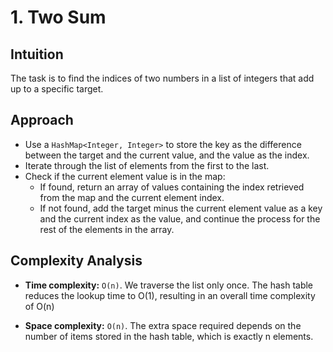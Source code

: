 # 1. Two Sum

## Intuition

The task is to find the indices of two numbers in a list of integers that add up to a specific target.

## Approach

- Use a `HashMap<Integer, Integer>` to store the key as the difference between the target and the current value, and the
  value as the index.
- Iterate through the list of elements from the first to the last.
- Check if the current element value is in the map:
    - If found, return an array of values containing the index retrieved from the map and the current element index.
    - If not found, add the target minus the current element value as a key and the current index as the value, and
      continue the process for the rest of the elements in the array.

## Complexity Analysis

- **Time complexity:** `O(n)`. We traverse the list only once. The hash table reduces the lookup time to O(1), resulting
  in an overall time complexity of O(n)

- **Space complexity:** `O(n)`. The extra space required depends on the number of items stored in the hash table, which
  is exactly n elements.